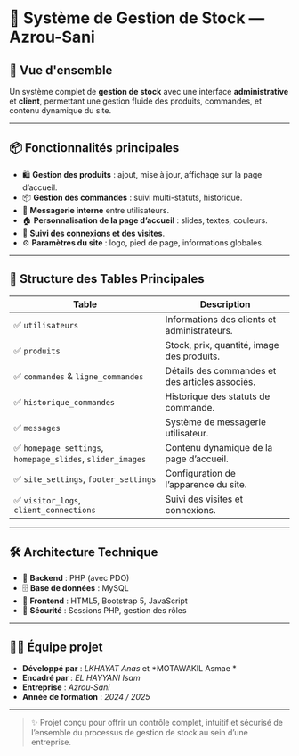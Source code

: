 # 🏪 Système de Gestion de Stock — Azrou-Sani

## 🌟 Vue d'ensemble

Un système complet de **gestion de stock** avec une interface **administrative** et **client**, permettant une gestion fluide des produits, commandes, et contenu dynamique du site.

---

## 📦 Fonctionnalités principales

- 🛍️ **Gestion des produits** : ajout, mise à jour, affichage sur la page d’accueil.
- 📦 **Gestion des commandes** : suivi multi-statuts, historique.
- 💬 **Messagerie interne** entre utilisateurs.
- 🏠 **Personnalisation de la page d’accueil** : slides, textes, couleurs.
- 👀 **Suivi des connexions et des visites**.
- ⚙️ **Paramètres du site** : logo, pied de page, informations globales.

---

## 🧱 Structure des Tables Principales

| Table                           | Description |
|--------------------------------|-------------|
| ✅ `utilisateurs`              | Informations des clients et administrateurs. |
| ✅ `produits`                  | Stock, prix, quantité, image des produits. |
| ✅ `commandes` & `ligne_commandes` | Détails des commandes et des articles associés. |
| ✅ `historique_commandes`      | Historique des statuts de commande. |
| ✅ `messages`                  | Système de messagerie utilisateur. |
| ✅ `homepage_settings`, `homepage_slides`, `slider_images` | Contenu dynamique de la page d’accueil. |
| ✅ `site_settings`, `footer_settings` | Configuration de l’apparence du site. |
| ✅ `visitor_logs`, `client_connections` | Suivi des visites et connexions. |

---

## 🛠️ Architecture Technique

- 🔧 **Backend** : PHP (avec PDO)
- 🗄️ **Base de données** : MySQL
- 🎨 **Frontend** : HTML5, Bootstrap 5, JavaScript
- 🔐 **Sécurité** : Sessions PHP, gestion des rôles

---

## 👨‍💻 Équipe projet

- **Développé par** : *LKHAYAT Anas* et  *MOTAWAKIL Asmae *
- **Encadré par** : *EL HAYYANI Isam*
- **Entreprise** : *Azrou-Sani*
- **Année de formation** : *2024 / 2025*

---

> ✨ Projet conçu pour offrir un contrôle complet, intuitif et sécurisé de l’ensemble du processus de gestion de stock au sein d’une entreprise.

